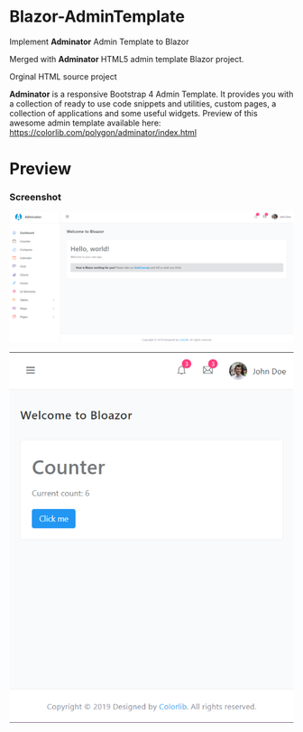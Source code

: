 # Blazor-AdminTemplate
Implement **Adminator** Admin Template to Blazor

Merged with **Adminator** HTML5 admin template Blazor project.

Orginal HTML source project 

**Adminator** is a responsive Bootstrap 4 Admin Template. It provides you with a collection of ready to use code snippets and utilities, custom pages, a collection of applications and some useful widgets. Preview of this awesome admin template available here: https://colorlib.com/polygon/adminator/index.html

# Preview

### Screenshot

![Preview](/images/preview.PNG "Screenshot")

![Responsive](/images/Responsive.png "Screenshot")


